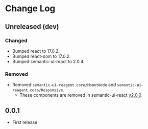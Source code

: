 # Change Log

## Unreleased (dev)

### Changed
* Bumped react to 17.0.2.
* Bumped react-dom to 17.0.2.
* Bumped semantic-ui-react to 2.0.4.

### Removed
* Removed `semantic-ui-reagent.core/MountNode` and `semantic-ui-reagent.core/Responsive`.
  * These components are removed in semantic-ui-react [v2.0.0](https://github.com/Semantic-Org/Semantic-UI-React/blob/master/CHANGELOG.md#v200-2020-10-02).

## 0.0.1
- First release

